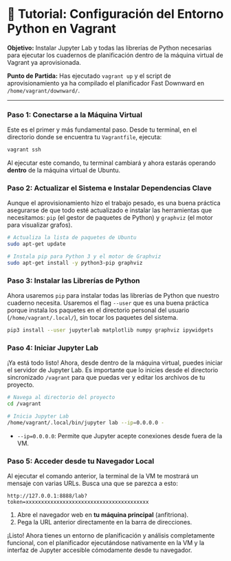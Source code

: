 # 🐍 Tutorial: Configuración del Entorno Python en Vagrant

**Objetivo:** Instalar Jupyter Lab y todas las librerías de Python necesarias para ejecutar los cuadernos de planificación dentro de la máquina virtual de Vagrant ya aprovisionada.

**Punto de Partida:** Has ejecutado `vagrant up` y el script de aprovisionamiento ya ha compilado el planificador Fast Downward en `/home/vagrant/downward/`.

--- 

### Paso 1: Conectarse a la Máquina Virtual

Este es el primer y más fundamental paso. Desde tu terminal, en el directorio donde se encuentra tu `Vagrantfile`, ejecuta:

```bash
vagrant ssh
```

Al ejecutar este comando, tu terminal cambiará y ahora estarás operando **dentro** de la máquina virtual de Ubuntu.

### Paso 2: Actualizar el Sistema e Instalar Dependencias Clave

Aunque el aprovisionamiento hizo el trabajo pesado, es una buena práctica asegurarse de que todo esté actualizado e instalar las herramientas que necesitamos: `pip` (el gestor de paquetes de Python) y `graphviz` (el motor para visualizar grafos).

```bash
# Actualiza la lista de paquetes de Ubuntu
sudo apt-get update

# Instala pip para Python 3 y el motor de Graphviz
sudo apt-get install -y python3-pip graphviz
```

### Paso 3: Instalar las Librerías de Python

Ahora usaremos `pip` para instalar todas las librerías de Python que nuestro cuaderno necesita. Usaremos el flag `--user` que es una buena práctica porque instala los paquetes en el directorio personal del usuario (`/home/vagrant/.local/`), sin tocar los paquetes del sistema.

```bash
pip3 install --user jupyterlab matplotlib numpy graphviz ipywidgets
```



### Paso 4: Iniciar Jupyter Lab

¡Ya está todo listo! Ahora, desde dentro de la máquina virtual, puedes iniciar el servidor de Jupyter Lab. Es importante que lo inicies desde el directorio sincronizado `/vagrant` para que puedas ver y editar los archivos de tu proyecto.

```bash
# Navega al directorio del proyecto
cd /vagrant

# Inicia Jupyter Lab
/home/vagrant/.local/bin/jupyter lab --ip=0.0.0.0 -
```

* `--ip=0.0.0.0`: Permite que Jupyter acepte conexiones desde fuera de la VM.

### Paso 5: Acceder desde tu Navegador Local

Al ejecutar el comando anterior, la terminal de la VM te mostrará un mensaje con varias URLs. Busca una que se parezca a esto:

`http://127.0.0.1:8888/lab?token=xxxxxxxxxxxxxxxxxxxxxxxxxxxxxxxxxxxxxxxx`

1. Abre el navegador web en **tu máquina principal** (anfitriona).
2. Pega la URL anterior directamente en la barra de direcciones.

¡Listo! Ahora tienes un entorno de planificación y análisis completamente funcional, con el planificador ejecutándose nativamente en la VM y la interfaz de Jupyter accesible cómodamente desde tu navegador.

